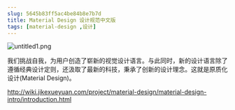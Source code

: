 ```yaml
---
slug: 5645b83ff5ac4be84b8e7b7d
title: Material Design 设计规范中文版
tags: [material-design ,设计]
---
```


![untitled1.png](https://static.gaoqixhb.com/FqJXeJEf3p5O6r5xaEQd3CNzB0bV)

我们挑战自我，为用户创造了崭新的视觉设计语言。与此同时，新的设计语言除了遵循经典设计定则，还汲取了最新的科技，秉承了创新的设计理念。这就是原质化设计(Material Design)。

http://wiki.jikexueyuan.com/project/material-design/material-design-intro/introduction.html
